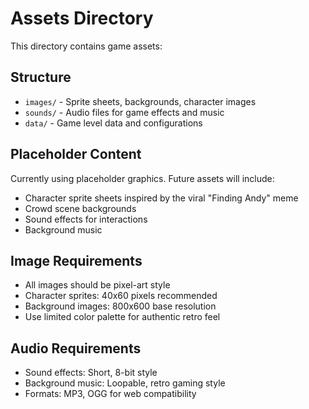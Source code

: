 # Assets Directory

This directory contains game assets:

## Structure
- `images/` - Sprite sheets, backgrounds, character images
- `sounds/` - Audio files for game effects and music
- `data/` - Game level data and configurations

## Placeholder Content
Currently using placeholder graphics. Future assets will include:
- Character sprite sheets inspired by the viral "Finding Andy" meme
- Crowd scene backgrounds  
- Sound effects for interactions
- Background music

## Image Requirements
- All images should be pixel-art style
- Character sprites: 40x60 pixels recommended
- Background images: 800x600 base resolution
- Use limited color palette for authentic retro feel

## Audio Requirements
- Sound effects: Short, 8-bit style
- Background music: Loopable, retro gaming style
- Formats: MP3, OGG for web compatibility